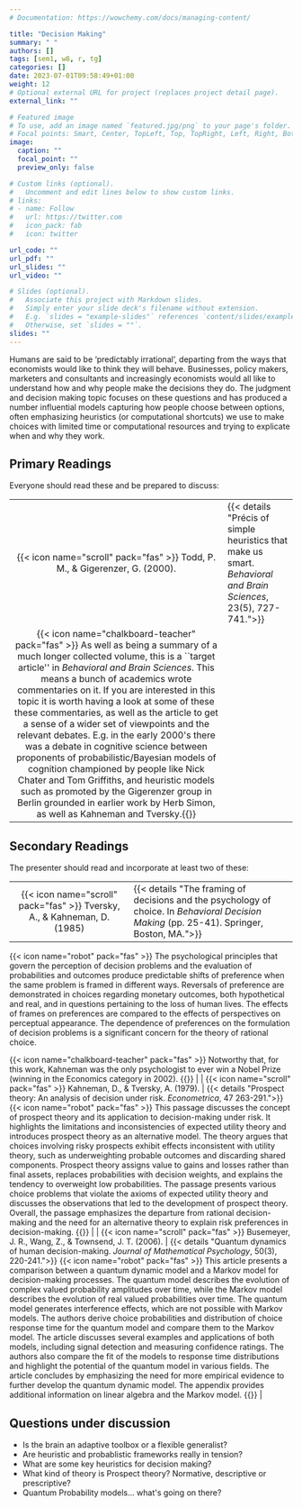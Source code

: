 ```yaml
---
# Documentation: https://wowchemy.com/docs/managing-content/

title: "Decision Making"
summary: " "
authors: []
tags: [sem1, w8, r, tg]
categories: []
date: 2023-07-01T09:58:49+01:00
weight: 12
# Optional external URL for project (replaces project detail page).
external_link: ""

# Featured image
# To use, add an image named `featured.jpg/png` to your page's folder.
# Focal points: Smart, Center, TopLeft, Top, TopRight, Left, Right, BottomLeft, Bottom, BottomRight.
image:
  caption: ""
  focal_point: ""
  preview_only: false

# Custom links (optional).
#   Uncomment and edit lines below to show custom links.
# links:
# - name: Follow
#   url: https://twitter.com
#   icon_pack: fab
#   icon: twitter

url_code: ""
url_pdf: ""
url_slides: ""
url_video: ""

# Slides (optional).
#   Associate this project with Markdown slides.
#   Simply enter your slide deck's filename without extension.
#   E.g. `slides = "example-slides"` references `content/slides/example-slides.md`.
#   Otherwise, set `slides = ""`.
slides: ""
---
```


Humans are said to be ‘predictably irrational’, departing from the ways that economists would like to think they will behave. Businesses, policy makers, marketers and consultants and increasingly economists would all like to understand how and why people make the decisions they do. The judgment and decision making topic focuses on these questions and has produced a number influential models capturing how people choose between options, often emphasizing heuristics (or computational shortcuts) we use to make choices with limited time or computational resources and trying to explicate when and why they work.

## Primary Readings

Everyone should read these and be prepared to discuss:

|  |  |
|:----:|:-----|
| {{< icon name="scroll" pack="fas" >}} Todd, P. M., & Gigerenzer, G. (2000). | {{< details "Précis of simple heuristics that make us smart. *Behavioral and Brain Sciences*, 23(5), 727-741.">}}
{{< icon name="chalkboard-teacher" pack="fas" >}} As well as being a summary of a much longer collected volume, this is a ``target article'' in *Behavioral and Brain Sciences*. This means a bunch of academics wrote commentaries on it. If you are interested in this topic it is worth having a look at some of these these commentaries, as well as the article to get a sense of a wider set of viewpoints and the relevant debates. E.g. in the early 2000's there was a debate in cognitive science between proponents of probabilistic/Bayesian models of cognition championed by people like Nick Chater and Tom Griffiths, and heuristic models such as promoted by the Gigerenzer group in Berlin grounded in earlier work by Herb Simon, as well as Kahneman and Tversky.{{</details>}} |
 <!-- {{< icon name="robot" pack="fas" >}} How can anyone be rational in a world where knowledge is limited, time is pressing, and deep thought is often an unattainable luxury? Traditional models of unbounded rationality and optimization in cognitive science, economics, and animal behavior have tended to view decision-makers as possessing supernatural powers of reason, limitless knowledge, and endless time. But understanding decisions in the real world requires a more psychologically plausible notion of bounded rationality. In Simple heuristics that make us smart (Gigerenzer et al. 1999), we explore fast and frugal heuristics – simple rules in the mind’s adaptive toolbox for making decisions with realistic mental resources. -->


## Secondary Readings

The presenter should read and incorporate at least two of these:

|  |  |
|:----:|:-----|
| {{< icon name="scroll" pack="fas" >}} Tversky, A., & Kahneman, D. (1985) | {{< details "The framing of decisions and the psychology of choice. In *Behavioral Decision Making* (pp. 25-41). Springer, Boston, MA.">}}
{{< icon name="robot" pack="fas" >}} The psychological principles that govern the perception of decision problems and the evaluation of probabilities and outcomes produce predictable shifts of preference when the same problem is framed in different ways. Reversals of preference are demonstrated in choices regarding monetary outcomes, both hypothetical and real, and in questions pertaining to the loss of human lives. The effects of frames on preferences are compared to the effects of perspectives on perceptual appearance. The dependence of preferences on the formulation of decision problems is a significant concern for the theory of rational choice.


{{< icon name="chalkboard-teacher" pack="fas" >}} Notworthy that, for this work, Kahneman was the only psychologist to ever win a Nobel Prize (winning in the Economics category in 2002).
{{</details>}} | 
| {{< icon name="scroll" pack="fas" >}} Kahneman, D., & Tversky, A. (1979). | {{< details "Prospect theory: An analysis of decision under risk. *Econometrica*, 47 263-291.">}}
{{< icon name="robot" pack="fas" >}} This passage discusses the concept of prospect theory and its application to decision-making under risk. It highlights the limitations and inconsistencies of expected utility theory and introduces prospect theory as an alternative model. The theory argues that choices involving risky prospects exhibit effects inconsistent with utility theory, such as underweighting probable outcomes and discarding shared components. Prospect theory assigns value to gains and losses rather than final assets, replaces probabilities with decision weights, and explains the tendency to overweight low probabilities. The passage presents various choice problems that violate the axioms of expected utility theory and discusses the observations that led to the development of prospect theory. Overall, the passage emphasizes the departure from rational decision-making and the need for an alternative theory to explain risk preferences in decision-making.
{{</details>}} |
| {{< icon name="scroll" pack="fas" >}} Busemeyer, J. R., Wang, Z., & Townsend, J. T. (2006). | {{< details "Quantum dynamics of human decision-making. *Journal of Mathematical Psychology*, 50(3), 220-241.">}}
{{< icon name="robot" pack="fas" >}} This article presents a comparison between a quantum dynamic model and a Markov model for decision-making processes. The quantum model describes the evolution of complex valued probability amplitudes over time, while the Markov model describes the evolution of real valued probabilities over time. The quantum model generates interference effects, which are not possible with Markov models. The authors derive choice probabilities and distribution of choice response time for the quantum model and compare them to the Markov model. The article discusses several examples and applications of both models, including signal detection and measuring confidence ratings. The authors also compare the fit of the models to response time distributions and highlight the potential of the quantum model in various fields. The article concludes by emphasizing the need for more empirical evidence to further develop the quantum dynamic model. The appendix provides additional information on linear algebra and the Markov model. {{</details>}} |




## Questions under discussion

 - Is the brain an adaptive toolbox or a flexible generalist?
 - Are heuristic and probablistic frameworks really in tension?
 - What are some key heuristics for decision making?
 - What kind of theory is Prospect theory? Normative, descriptive or prescriptive?
 - Quantum Probability models... what's going on there?

